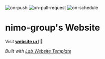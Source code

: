 
  ![on-push](../../actions/workflows/on-push.yaml/badge.svg)
  ![on-pull-request](../../actions/workflows/on-pull-request.yaml/badge.svg)
  ![on-schedule](../../actions/workflows/on-schedule.yaml/badge.svg)

  # nimo-group's Website

  Visit **[website url](#)** 🚀

  _Built with [Lab Website Template](https://greene-lab.gitbook.io/lab-website-template-docs)_
